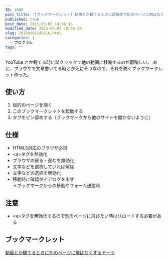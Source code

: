 ```yaml
---
ID: 1880
post_title: '[ブックマークレット] 動画とか観てるときに誤操作で別のページに飛ばなくする'
published: true
post_date: 2015-03-05 14:56:16
modified_date: 2015-03-05 18:48:19
slug: 20150305145616.html
categories: |
  - プログラム
tags: ""
---
```

YouTube とか観てる時に誤クリックで他の動画に移動するのが鬱陶しい。
あと、ブラウザで文章書いてる時とか死にそうなので、それを防ぐブックマークレット作った。
<!--more-->
<h2>使い方</h2>
<ol>
  <li>目的のページを開く
  <li>このブックマークレットを起動する
  <li>タブをピン留めする（ブックマークから他のサイトを開かないように）
</ol>


<h2>仕様</h2>
<ul>
  <li>HTML5対応のブラウザ必須
  <li>&lt;a&gt;タグを無効化
  <li>ブラウザの戻る・進むを無効化
  <li>文字などを選択していれば解除
  <li>文字などの選択を無効化
  <li>移動時に確認ダイアログを出す<br>→ブックマークからの移動やフォーム送信時</li>
</ul>


<h2>注意</h2>
<ul>
  <li>&lt;a&gt;タグを無効化するので別のページに飛びたい時はリロードする必要がある
</ul>


<h2>ブックマークレット</h2>
<a href="javascript:(function()%7B(function(d%2Cc)%7Bfunction%20f()%7Be%3D!1%3BsetTimeout(function()%7Be%3D!0%7D%2C1E3)%7Dvar%20e%3D!0%3Bd.history%26%26d.history.pushState%26%26(history.pushState(%22hiro%22%2Cnull%2C%22%22)%2Cd.addEventListener(%22popstate%22%2Cfunction()%7Bhistory.pushState(%22hiro%22%2Cnull%2C%22%22)%7D%2C!1))%3Bd.addEventListener(%22beforeunload%22%2Cfunction(a)%7Be%26%26a.preventDefault()%7D%2C!1)%3Bfor(var%20b%3Dc.links%2Ca%3D0%3Ba%3Cb.length%3Ba%2B%2B)b%5Ba%5D.addEventListener(%22click%22%2Cfunction(a)%7Ba.preventDefault()%3Breturn!1%7D)%3Bb%3Dc.getElementsByTagName(%22input%22)%3Bfor(a%3D0%3Ba%3Cb.length%3Ba%2B%2B)b%5Ba%5D.addEventListener(%22keypress%22%2Cfunction(a)%7Ba.preventDefault()%3B%20return!1%7D)%2C%22submit%22!%3Db%5Ba%5D.type%26%26%22button%22!%3Db%5Ba%5D.type%7C%7Cb%5Ba%5D.addEventListener(%22click%22%2Cfunction()%7Bf()%3Breturn!1%7D)%3Bb%3Dc.forms%3Bfor(a%3D0%3Ba%3Cb.length%3Ba%2B%2B)b%5Ba%5D.addEventListener(%22submit%22%2Cfunction()%7Bf()%3Breturn!1%7D)%3Bd.getSelection().removeAllRanges()%3Ba%3Dc.body.style%3Ba.a%3D%22none%22%3Ba.a%3D%22none%22%3Ba.webkitUserSelect%3D%22none%22%3Ba.MozUserSelect%3D%22none%22%3Bc.body.setAttribute(%22unselectable%22%2C%22on%22)%3Bc.getElementById(%22credit%22)%7C%7C(a%3Dc.createElement(%22p%22)%2Ca.id%3D%22credit%22%2Ca.style.textAlign%3D%22center%22%2Ca.innerHTML%3D'%3Chr%3E%3Ca%20href%3D%22%2F%2Fgoo.gl%2FFHjRhk%22%20target%3D%22_blank%22%3Eb.0218.jp%3C%2Fa%3E'%2C%20c.body.appendChild(a))%7D)(window%2Cdocument)%7D)()" target="_self">動画とか観てるときに別のページに飛ばなくするヤーツ</a>